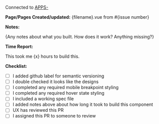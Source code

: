 Connected to [APPS-](https://jira.library.ucla.edu/browse/APPS-)

**Page/Pages Created/updated:** {filename}.vue from #{issue number}

**Notes:**

{Any notes about what you built. How does it work? Anything missing?}

**Time Report:**

This took me {x} hours to build this.

**Checklist:**

-   [ ] I added github label for semantic versioning
-   [ ] I double checked it looks like the designs
-   [ ] I completed any required mobile breakpoint styling
-   [ ] I completed any required hover state styling
-   [ ] I included a working spec file
-   [ ] I added notes above about how long it took to build this component
-   [ ] UX has reviewed this PR
-   [ ] I assigned this PR to someone to review
